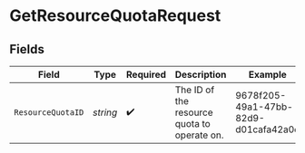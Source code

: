 # GetResourceQuotaRequest


## Fields

| Field                                       | Type                                        | Required                                    | Description                                 | Example                                     |
| ------------------------------------------- | ------------------------------------------- | ------------------------------------------- | ------------------------------------------- | ------------------------------------------- |
| `ResourceQuotaID`                           | *string*                                    | :heavy_check_mark:                          | The ID of the resource quota to operate on. | 9678f205-49a1-47bb-82d9-d01cafa42a0d        |